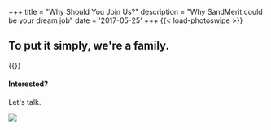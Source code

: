 +++
title = "Why Should You Join Us?"
description = "Why SandMerit could be your dream job"
date = '2017-05-25'
+++
{{< load-photoswipe >}}

## To put it simply, we're a family.
{{<gallery dir="img/companytrip/" />}}


#### Interested?
Let's talk.

![](/img/contact.png)

